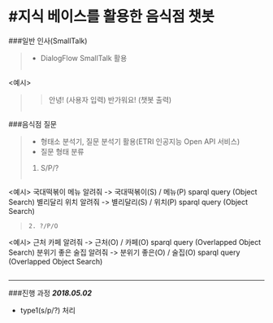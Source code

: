 #지식 베이스를 활용한 음식점 챗봇
==========================
###일반 인사(SmallTalk)
>* DialogFlow SmallTalk 활용
>```
<예시>
>  > 안녕! (사용자 입력)
>  > 반가워요! (챗봇 출력)
>```


###음식점 질문
>* 형태소 분석기, 질문 분석기 활용(ETRI 인공지능 Open API 서비스)
>* 질문 형태 분류
>1. S/P/?
>```
<예시>
국대떡볶이 메뉴 알려줘 -> 국대떡볶이(S) / 메뉴(P) sparql query (Object Search)
별리달리 위치 알려줘 -> 별리달리(S) / 위치(P) sparql query (Object Search)
>```
>2. ?/P/O
>```
<예시>
근처 카페 알려줘 -> 근처(O) / 카페(O)  sparql query (Overlapped Object Search)
분위기 좋은 술집 알려줘 -> 분위기 좋은(O) / 술집(O) sparql query (Overlapped Object Search)
>```



-------------------------------
###진행 과정
***2018.05.02***
* type1(s/p/?) 처리
